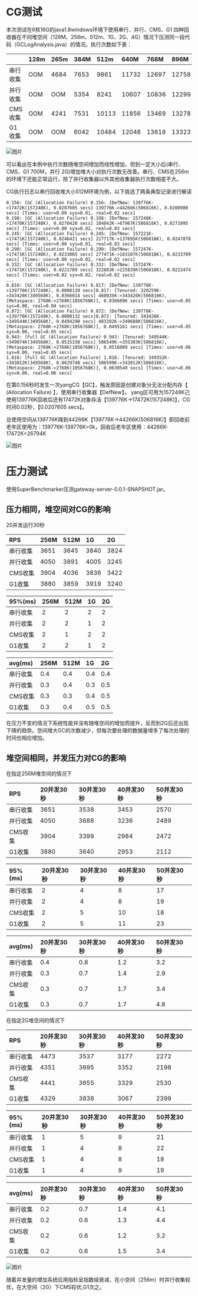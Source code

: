 # CG测试

本次测试在6核16G的java1.8windows环境下使用串行、并行、CMS、G1 四种回收器在不同堆空间（128M、256m、512m、1G、2G、4G）情况下压测同一段代码（GCLogAnalysis.java）的情况。执行次数如下表：

||128m|265m|384M|512m|640M|768M|896M|1G|2G|4G|
|:----|:----|:----|:----|:----|:----|:----|:----|:----|:----|:----|
|串行收集|OOM|4684|7653|9861|11732|12697|12758|12581|12631|12007|
|并行收集|OOM|OOM|5354|8241|10607|10836|12299|13000|14351|14304|
|CMS收集|OOM|4241|7531|10113|11856|13469|13278|13969|13827|13059|
|G1收集|OOM|OOM|6042|10484|12048|13618|13323|13338|11284|12864|

![图片](https://uploader.shimo.im/f/7OGALMwqyWo3O9bn.png!thumbnail)


可以看出在本例中执行次数随堆空间增加而线性增加，但到一定大小后(串行、CMS、G1 700M，并行 2G)增加堆大小对执行次数无改善。串行、CMS在256m的环境下还能正常运行，除了并行收集器以外其他收集器执行次数相差不大。

CG执行日志以串行回收堆大小512M环境为例，以下挑选了两条典型记录进行解读

```arduino
0.156: [GC (Allocation Failure) 0.156: [DefNew: 139776K->17472K(157248K), 0.0207605 secs] 139776K->44266K(506816K), 0.0208900 secs] [Times: user=0.00 sys=0.01, real=0.02 secs] 
0.198: [GC (Allocation Failure) 0.198: [DefNew: 157248K->17470K(157248K), 0.0270420 secs] 184042K->87967K(506816K), 0.0271095 secs] [Times: user=0.00 sys=0.02, real=0.03 secs] 
0.245: [GC (Allocation Failure) 0.245: [DefNew: 157221K->17471K(157248K), 0.0246421 secs] 227717K->137695K(506816K), 0.0247078 secs] [Times: user=0.00 sys=0.01, real=0.03 secs] 
0.290: [GC (Allocation Failure) 0.290: [DefNew: 157247K->17471K(157248K), 0.0233065 secs] 277471K->183107K(506816K), 0.0233709 secs] [Times: user=0.00 sys=0.02, real=0.02 secs] 
0.332: [GC (Allocation Failure) 0.332: [DefNew: 157247K->17471K(157248K), 0.0221789 secs] 322883K->225839K(506816K), 0.0222474 secs] [Times: user=0.02 sys=0.02, real=0.02 secs] 
...
0.816: [GC (Allocation Failure) 0.817: [DefNew: 139776K->139776K(157248K), 0.0000139 secs]0.817: [Tenured: 320259K->343426K(349568K), 0.0366014 secs] 460035K->343426K(506816K), [Metaspace: 2768K->2768K(1056768K)], 0.0366896 secs] [Times: user=0.05 sys=0.00, real=0.04 secs] 
0.872: [GC (Allocation Failure) 0.872: [DefNew: 139776K->139776K(157248K), 0.0000132 secs]0.872: [Tenured: 343426K->349544K(349568K), 0.0494290 secs] 483202K->349688K(506816K), [Metaspace: 2768K->2768K(1056768K)], 0.0495161 secs] [Times: user=0.05 sys=0.00, real=0.05 secs] 
0.943: [Full GC (Allocation Failure) 0.943: [Tenured: 349544K->349074K(349568K), 0.0515330 secs] 506549K->355303K(506816K), [Metaspace: 2768K->2768K(1056768K)], 0.0516009 secs] [Times: user=0.06 sys=0.00, real=0.05 secs] 
1.016: [Full GC (Allocation Failure) 1.016: [Tenured: 349352K->343012K(349568K), 0.0629740 secs] 506599K->343012K(506816K), [Metaspace: 2768K->2768K(1056768K)], 0.0630540 secs] [Times: user=0.06 sys=0.00, real=0.06 secs] 
```
在第0.156秒时发生一次yangCG【GC】，触发原因是创建对象分无法分配内存【 (Allocation Failure) 】，使用串行收集器【DefNew】。
yang区可用为157248K己使用139776K回收后还有17472K对象存活【139776K->17472K(157248K)】，CG时间0.02秒，【0.0207605 secs】。

总使用空间从139776K降到44266K【139776K->44266K(506816K)】即回收前老年区使用为：139776K-139776K=0k，回收后老年区使用：44266K-17472K=26794K

![图片](https://uploader.shimo.im/f/i1tO1lnDlSZK37zC.png!thumbnail)

# 压力测试

使用SuperBenchmarker压测gateway-server-0.0.1-SNAPSHOT.jar。

## 压力相同，堆空间对CG的影响

20并发运行30秒

|RPS|256M|512M|1G|2G|
|:----|:----|:----|:----|:----|
|串行收集|3651|3645|3840|3824|
|并行收集|4050|3891|4005|3245|
|CMS收集|3904|4036|3836|3422|
|G1收集|3880|3859|3919|3240|

|95%(ms)|256M|512M|1G|2G|
|:----|:----|:----|:----|:----|
|串行收集|2|2|2|2|
|并行收集|2|2|1|2|
|CMS收集|2|1|2|2|
|G1收集|2|2|1|2|

|avg(ms)|256M|512M|1G|2G|
|:----|:----|:----|:----|:----|
|串行收集|0.4|0.4|0.4|0.4|
|并行收集|0.3|0.4|0.3|0.5|
|CMS收集|0.3|0.3|0.4|0.5|
|G1收集|0.3|0.4|0.5|0.5|

在压力不变的情况下系统性能并没有随堆空间的增加而提升，反而到2G后还出现下降的趋势。空间增大GC的次数减少，但每次要处理的数据量增多了每次处理的时间也相应增加。

## 堆空间相同，并发压力对CG的影响

在指定256M堆空间的情况下

|RPS|20并发30秒|30并发30秒|40并发30秒|50并发30秒|
|:----|:----|:----|:----|:----|
|串行收集|3651|3538|3453|2570|
|并行收集|4050|3688|3236|2489|
|CMS收集|3904|3399|2984|2472|
|G1收集|3880|3640|2953|2112|

|95%(ms)|20并发30秒|30并发30秒|40并发30秒|50并发30秒|
|:----|:----|:----|:----|:----|
|串行收集|2|4|8|17|
|并行收集|2|4|8|19|
|CMS收集|2|5|10|18|
|G1收集|2|5|11|23|

|avg(ms)|20并发30秒|30并发30秒|40并发30秒|50并发30秒|
|:----|:----|:----|:----|:----|
|串行收集|0.4|0.8|1.2|3.2|
|并行收集|0.3|0.7|1.4|2.9|
|CMS收集|0.3|0.7|1.7|3.4|
|G1收集|0.3|0.7|1.7|4.8|

在指定2G堆空间的情况下

|RPS|20并发30秒|30并发30秒|40并发30秒|50并发30秒|
|:----|:----|:----|:----|:----|
|串行收集|4473|3537|3177|2272|
|并行收集|4351|3695|3352|2198|
|CMS收集|4441|3655|3329|2530|
|G1收集|4329|3838|3067|2399|

|95%(ms)|20并发30秒|30并发30秒|40并发30秒|50并发30秒|
|:----|:----|:----|:----|:----|
|串行收集|1|5|9|21|
|并行收集|1|4|8|22|
|CMS收集|1|4|8|18|
|G1收集|1|4|9|19|

|avg(ms)|20并发30秒|30并发30秒|40并发30秒|50并发30秒|
|:----|:----|:----|:----|:----|
|串行收集|0.2|0.7|1.4|4.1|
|并行收集|0.2|0.6|1.3|4.4|
|CMS收集|0.2|0.6|1.2|3.2|
|G1收集|0.2|0.6|1.5|3.4|

![图片](https://uploader.shimo.im/f/kbAMVmmlMoGDzDCe.png!thumbnail)


随着并发量的增加系统应用指标呈指数级衰减，在小空间（256m）时并行收集较优，在大空间（2G）下CMS较优,G1次之。
